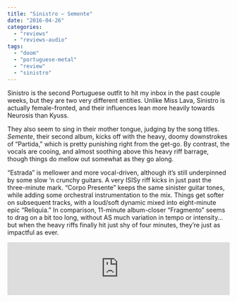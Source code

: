 ```yaml
---
title: "Sinistro – Semente"
date: "2016-04-26"
categories: 
  - "reviews"
  - "reviews-audio"
tags: 
  - "doom"
  - "portuguese-metal"
  - "review"
  - "sinistro"
---
```


Sinistro is the second Portuguese outfit to hit my inbox in the past couple weeks, but they are two very different entities. Unlike Miss Lava, Sinistro is actually female-fronted, and their influences lean more heavily towards Neurosis than Kyuss.

They also seem to sing in their mother tongue, judging by the song titles. _Semente_, their second album, kicks off with the heavy, doomy downstrokes of “Partida,” which is pretty punishing right from the get-go. By contrast, the vocals are cooing, and almost soothing above this heavy riff barrage, though things do mellow out somewhat as they go along.

“Estrada” is mellower and more vocal-driven, although it’s still underpinned by some slow ‘n crunchy guitars. A very ISISy riff kicks in just past the three-minute mark. “Corpo Presente” keeps the same sinister guitar tones, while adding some orchestral instrumentation to the mix. Things get softer on subsequent tracks, with a loud/soft dynamic mixed into eight-minute epic “Reliquia.” In comparison, 11-minute album-closer “Fragmento” seems to drag on a bit too long, without AS much variation in tempo or intensity… but when the heavy riffs finally hit just shy of four minutes, they’re just as impactful as ever.

<iframe style="border: 0; width: 100%; height: 120px;" src="https://bandcamp.com/EmbeddedPlayer/album=2650049396/size=large/bgcol=ffffff/linkcol=0687f5/tracklist=false/artwork=small/transparent=true/" width="300" height="150" seamless=""><a href="http://projectosinistro.bandcamp.com/album/semente">Semente by Sinistro</a></iframe>
